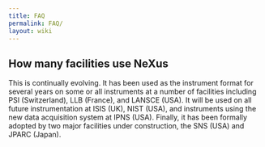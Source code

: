 ```yaml
---
title: FAQ
permalink: FAQ/
layout: wiki
---
```


How many facilities use NeXus
-----------------------------

This is continually evolving. It has been used as the instrument format
for several years on some or all instruments at a number of facilities
including PSI (Switzerland), LLB (France), and LANSCE (USA). It will be
used on all future instrumentation at ISIS (UK), NIST (USA), and
instruments using the new data acquisition system at IPNS (USA).
Finally, it has been formally adopted by two major facilities under
construction, the SNS (USA) and JPARC (Japan).
